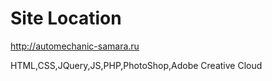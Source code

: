 # Site Location
http://automechanic-samara.ru

HTML,CSS,JQuery,JS,PHP,PhotoShop,Adobe Creative Cloud
